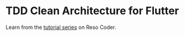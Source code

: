 # TDD Clean Architecture for Flutter

Learn from the [tutorial series](https://resocoder.com/category/tutorials/flutter/tdd-clean-architecture/) on Reso Coder.
